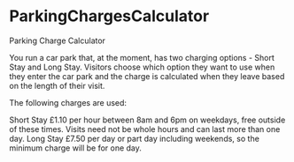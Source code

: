 # ParkingChargesCalculator

Parking Charge Calculator

You run a car park that, at the moment, has two charging options - Short Stay and Long Stay. Visitors choose which option they want to use when they enter the car park and the charge is calculated when they leave based on the length of their visit.

The following charges are used:

Short Stay
     £1.10 per hour between 8am and 6pm on weekdays, free outside of these times. Visits need not be whole hours and can last more than one day.
Long Stay
     £7.50 per day or part day including weekends, so the minimum charge will be for one day.
